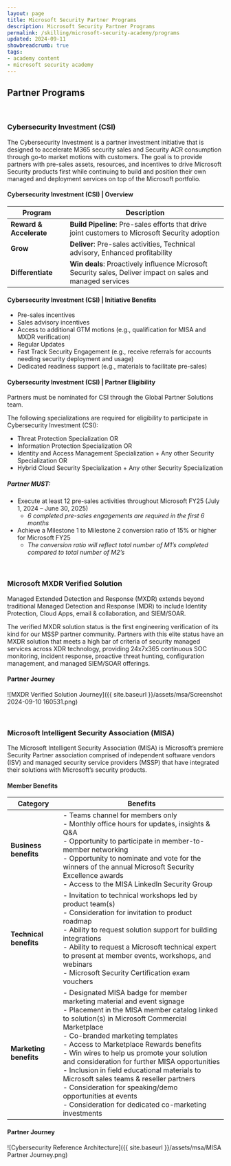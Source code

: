```yaml
---
layout: page
title: Microsoft Security Partner Programs
description: Microsoft Security Partner Programs
permalink: /skilling/microsoft-security-academy/programs
updated: 2024-09-11
showbreadcrumb: true
tags: 
- academy content
- microsoft security academy
---
```


## Partner Programs

<div> </div>

### Cybersecurity Investment (CSI)

The Cybersecurity Investment is a partner investment initiative that is designed to accelerate M365 security sales and Security ACR consumption through go-to market motions with customers. The goal is to provide partners with pre-sales assets, resources, and incentives to drive Microsoft Security products first while continuing to build and position their own managed and deployment services on top of the Microsoft portfolio.

#### Cybersecurity Investment (CSI) | Overview

| **Program** | **Description** |
|-------------|------------------|
| **Reward & Accelerate** | **Build Pipeline**: Pre-sales efforts that drive joint customers to Microsoft Security adoption |
| **Grow** | **Deliver**: Pre-sales activities, Technical advisory, Enhanced profitability |
| **Differentiate** | **Win deals**: Proactively influence Microsoft Security sales, Deliver impact on sales and managed services |

#### Cybersecurity Investment (CSI) | Initiative Benefits

- Pre-sales incentives
- Sales advisory incentives
- Access to additional GTM motions (e.g., qualification for MISA and MXDR verification)
- Regular Updates
- Fast Track Security Engagement (e.g., receive referrals for accounts needing security deployment and usage)
- Dedicated readiness support (e.g., materials to facilitate pre-sales)

#### Cybersecurity Investment (CSI) | Partner Eligibility

Partners must be nominated for CSI through the Global Partner Solutions team.

The following specializations are required for eligibility to participate in Cybersecurity Investment (CSI):

- Threat Protection Specialization OR
- Information Protection Specialization OR
- Identity and Access Management Specialization + Any other Security Specialization OR
- Hybrid Cloud Security Specialization + Any other Security Specialization

##### Partner MUST:

- Execute at least 12 pre-sales activities throughout Microsoft FY25 (July 1, 2024 – June 30, 2025)
  - *6 completed pre-sales engagements are required in the first 6 months*
- Achieve a Milestone 1 to Milestone 2 conversion ratio of 15% or higher for Microsoft FY25
  - *The conversion ratio will reflect total number of M1’s completed compared to total number of M2’s*

<div> </div>

### Microsoft MXDR Verified Solution

Managed Extended Detection and Response (MXDR) extends beyond traditional Managed Detection and Response (MDR) to include Identity Protection, Cloud Apps, email & collaboration, and SIEM/SOAR.

The verified MXDR solution status is the first engineering verification of its kind for our MSSP partner community. Partners with this elite status have an MXDR solution that meets a high bar of criteria of security managed services across XDR technology, providing 24x7x365 continuous SOC monitoring, incident response, proactive threat hunting, configuration management, and managed SIEM/SOAR offerings.

#### Partner Journey

![MXDR Verified Solution Journey]({{ site.baseurl }}/assets/msa/Screenshot 2024-09-10 160531.png)

<div> </div>

### Microsoft Intelligent Security Association (MISA)

The Microsoft Intelligent Security Association (MISA) is Microsoft’s premiere Security Partner association comprised of independent software vendors (ISV) and managed security service providers (MSSP) that have integrated their solutions with Microsoft’s security products.

#### Member Benefits

| **Category** | **Benefits** |
|--------------|--------------|
| **Business benefits** | - Teams channel for members only<br>- Monthly office hours for updates, insights & Q&A<br>- Opportunity to participate in member-to-member networking<br>- Opportunity to nominate and vote for the winners of the annual Microsoft Security Excellence awards<br>- Access to the MISA LinkedIn Security Group |
| **Technical benefits** | - Invitation to technical workshops led by product team(s)<br>- Consideration for invitation to product roadmap<br>- Ability to request solution support for building integrations<br>- Ability to request a Microsoft technical expert to present at member events, workshops, and webinars<br>- Microsoft Security Certification exam vouchers |
| **Marketing benefits** | - Designated MISA badge for member marketing material and event signage<br>- Placement in the MISA member catalog linked to solution(s) in Microsoft Commercial Marketplace<br>- Co-branded marketing templates<br>- Access to Marketplace Rewards benefits<br>- Win wires to help us promote your solution and consideration for further MISA opportunities<br>- Inclusion in field educational materials to Microsoft sales teams & reseller partners<br>- Consideration for speaking/demo opportunities at events<br>- Consideration for dedicated co-marketing investments |

#### Partner Journey

![Cybersecurity Reference Architecture]({{ site.baseurl }}/assets/msa/MISA Partner Journey.png)